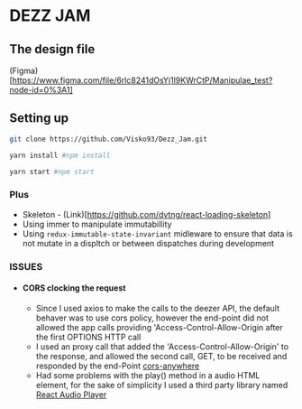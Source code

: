 # DEZZ JAM

## The design file

(Figma)[https://www.figma.com/file/6rlc8241dOsYj1l9KWrCtP/Manipulae_test?node-id=0%3A1]

## Setting up

```bash
git clone https://github.com/Visko93/Dezz_Jam.git
```

```bash
yarn install #npm install
```

```bash
yarn start #npm start
```

### Plus

- Skeleton - (Link)[https://github.com/dvtng/react-loading-skeleton]
- Using immer to manipulate immutabillity
- Using `redux-immutable-state-invariant` midleware to ensure that data is not mutate in a displtch or between dispatches during development

### ISSUES

- #### CORS clocking the request
  - Since I used axios to make the calls to the deezer API, the default behaver was to use cors policy, however the end-point did not allowed the app calls providing <quote>'Access-Control-Allow-Origin</quote> after the first OPTIONS HTTP call
  - I used an proxy call that added the 'Access-Control-Allow-Origin' to the response, and allowed the second call, GET, to be received and responded by the end-Point [cors-anywhere](https://github.com/Rob--W/cors-anywhere/#documentation)
  - Had some problems with the play() method in a audio HTML element, for the sake of simplicity I used a third party library named [React Audio Player](https://github.com/justinmc/react-audio-player#readme)

